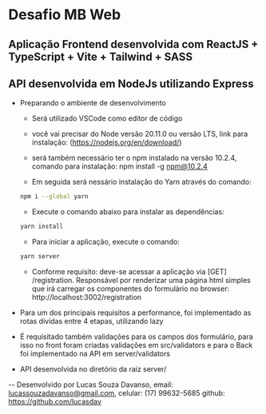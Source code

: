 # Desafio MB Web

## Aplicação Frontend desenvolvida com ReactJS + TypeScript + Vite + Tailwind + SASS
## API desenvolvida em NodeJs utilizando Express

- Preparando o ambiente de desenvolvimento

  - Será utilizado VSCode como editor de código 
  - você vai precisar do Node versão 20.11.0 ou versão LTS, link para instalação: (https://nodejs.org/en/download/) 
  - será também necessário ter o npm instalado na versão 10.2.4, comando para instalação: npm install -g npm@10.2.4

  - Em seguida será nessário instalação do Yarn através do comando: 

  ```bash
  npm i --global yarn
  ```

  - Execute o comando abaixo para instalar as dependências:
  ```bash
  yarn install
  ```

  - Para iniciar a aplicação, execute o comando:

   ```bash
  yarn server
  ```

  - Conforme requisito: deve-se acessar a aplicação via [GET] /registration. Responsável por renderizar uma página html simples que irá carregar os componentes do formulário no browser:
  http://localhost:3002/registration

- Para um dos principais requisitos a performance, foi implementado as rotas dividas entre 4 etapas, utilizando lazy

- É requisitado também validações para os campos dos formulário, para isso no front foram criadas validações em src/validators e para o Back foi implementado na API em server/validators

- API desenvolvida no diretório da raiz server/


-- Desenvolvido por Lucas Souza Davanso, email: lucassouzadavanso@gmail.com, celular: (17) 99632-5685
github: https://github.com/lucasdav
